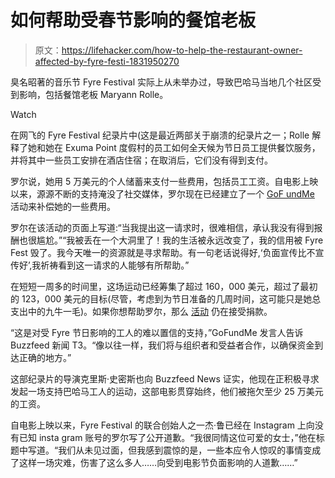 # 如何帮助受春节影响的餐馆老板

> 原文：<https://lifehacker.com/how-to-help-the-restaurant-owner-affected-by-fyre-festi-1831950270>

臭名昭著的音乐节 Fyre Festival 实际上从未举办过，导致巴哈马当地几个社区受到影响，包括餐馆老板 Maryann Rolle。

Watch

在网飞的 Fyre Festival 纪录片中(这是最近两部关于崩溃的纪录片之一；Rolle 解释了她和她在 Exuma Point 度假村的员工如何全天候为节日员工提供餐饮服务，并将其中一些员工安排在酒店住宿；在取消后，它们没有得到支付。

罗尔说，她用 5 万美元的个人储蓄来支付一些费用，包括员工工资。自电影上映以来，源源不断的支持淹没了社交媒体，罗尔现在已经建立了一个 [GoF undMe](https://www.gofundme.com/exuma-point-fyre-fest-debt) 活动来补偿她的一些费用。

罗尔在该活动的页面上写道:“当我提出这一请求时，很难相信，承认我没有得到报酬也很尴尬。”“我被丢在一个大洞里了！我的生活被永远改变了，我的信用被 Fyre Fest 毁了。我今天唯一的资源就是寻求帮助。有一句老话说得好,‘负面宣传比不宣传好’,我祈祷看到这一请求的人能够有所帮助。”

在短短一周多的时间里，这场运动已经筹集了超过 160，000 美元，超过了最初的 123，000 美元的目标(尽管，考虑到为节日准备的几周时间，这可能只是她总支出中的九牛一毛)。如果你想帮助罗尔，那么 [活动](https://www.gofundme.com/exuma-point-fyre-fest-debt) 仍在接受捐款。

“这是对受 Fyre 节日影响的工人的难以置信的支持，”GoFundMe 发言人告诉 Buzzfeed 新闻 T3。“像以往一样，我们将与组织者和受益者合作，以确保资金到达正确的地方。”

这部纪录片的导演克里斯·史密斯也向 Buzzfeed News 证实，他现在正积极寻求发起一场支持巴哈马工人的运动，这部电影贯穿始终，他们被拖欠至少 25 万美元的工资。

自电影上映以来，Fyre Festival 的联合创始人之一杰·鲁已经在 Instagram 上向没有已知 insta gram 账号的罗尔写了公开道歉。“我很同情这位可爱的女士，”他在标题中写道。“我们从未见过面，但我感到震惊的是，一些本应令人惊叹的事情变成了这样一场灾难，伤害了这么多人……向受到电影节负面影响的人道歉……”